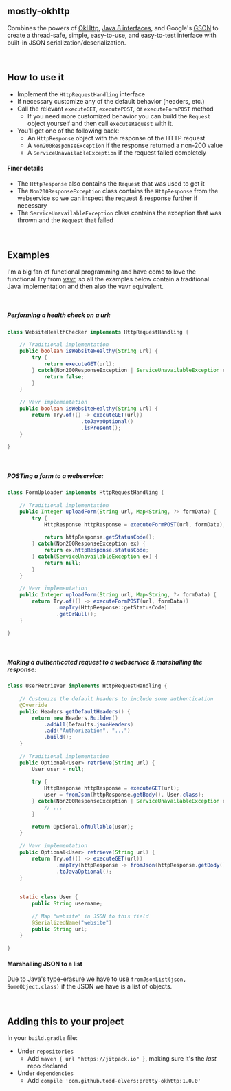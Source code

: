 mostly-okhttp
---------------------------------

Combines the powers of [OkHttp](http://square.github.io/okhttp/), 
[Java 8 interfaces](https://docs.oracle.com/javase/tutorial/java/IandI/defaultmethods.html),
and Google's [GSON](https://github.com/google/gson) to create a thread-safe, simple, 
easy-to-use, and easy-to-test interface with built-in JSON 
serialization/deserialization.


<br/>


## How to use it

* Implement the `HttpRequestHandling` interface 
* If necessary customize any of the default behavior (headers, etc.) 
* Call the relevant `executeGET`, `executePOST`, or `executeFormPOST` method
    * If you need more customized behavior you can build the `Request` object yourself
    and then call `executeRequest` with it.
* You'll get one of the following back:
    * An `HttpResponse` object with the response of the HTTP request
    * A `Non200ResponseException` if the response returned a non-200 value
    * A `ServiceUnavailableException` if the request failed completely

#### Finer details
* The `HttpResponse` also contains the `Request` that was used to get it
* The `Non200ResponseException` class contains the `HttpResponse` from the webservice so we 
can inspect the request & response further if necessary
* The `ServiceUnavailableException` class contains the exception that was thrown and the
`Request` that failed


<br/>

## Examples

I'm a big fan of functional programming and have come to love the functional 
Try from [vavr](http://www.vavr.io/), so all the examples below contain a
traditional Java implementation and then also the vavr equivalent.  

<br/>

##### Performing a health check on a url:

```java
class WebsiteHealthChecker implements HttpRequestHandling {
    
    // Traditional implementation
    public boolean isWebsiteHealthy(String url) {
        try {
            return executeGET(url);
        } catch(Non200ResponseException | ServiceUnavailableException ex) {
            return false;
        }
    }
    
    // Vavr implementation
    public boolean isWebsiteHealthy(String url) {
        return Try.of(() -> executeGET(url))
                        .toJavaOptional()
                        .isPresent();
    }
    
}
```

<br/>

##### POSTing a form to a webservice:

```java
class FormUploader implements HttpRequestHandling {
    
    // Traditional implementation
    public Integer uploadForm(String url, Map<String, ?> formData) {
        try {
            HttpResponse httpResponse = executeFormPOST(url, formData);
            
            return httpResponse.getStatusCode();
        } catch(Non200ResponseException ex) {
            return ex.httpResponse.statusCode;
        } catch(ServiceUnavailableException ex) {
            return null;
        }
    }
    
    // Vavr implementation
    public Integer uploadForm(String url, Map<String, ?> formData) {
        return Try.of(() -> executeFormPOST(url, formData))
                .mapTry(HttpResponse::getStatusCode)
                .getOrNull();
    }
    
}
```

<br/>

##### Making a authenticated request to a webservice & marshalling the response:

```java
class UserRetriever implements HttpRequestHandling {
    
    // Customize the default headers to include some authentication
    @Override
    public Headers getDefaultHeaders() {
        return new Headers.Builder()
            .addAll(Defaults.jsonHeaders)   
            .add("Authorization", "...")     
            .build();
    }
    
    // Traditional implementation
    public Optional<User> retrieve(String url) {
        User user = null;
        
        try {
            HttpResponse httpResponse = executeGET(url);
            user = fromJson(httpResponse.getBody(), User.class);
        } catch(Non200ResponseException | ServiceUnavailableException ex) {
            // ...
        }
        
        return Optional.ofNullable(user);
    }
    
    // Vavr implementation
    public Optional<User> retrieve(String url) {
        return Try.of(() -> executeGET(url))
                .mapTry(httpResponse -> fromJson(httpResponse.getBody(), User.class))
                .toJavaOptional();
    }
    
    
    static class User {
        public String username;
        
        // Map "website" in JSON to this field
        @SerializedName("website")  
        public String url;
    }
        
}
```


#### Marshalling JSON to a list
Due to Java's type-erasure we have to use `fromJsonList(json, SomeObject.class)` if the 
JSON we have is a list of objects.

<br/>

## Adding this to your project

In your `build.gradle` file:
* Under `repositories`
    * Add `maven { url "https://jitpack.io" }`, making sure it's the _last_ repo declared
* Under `dependencies`
    * Add `compile 'com.github.todd-elvers:pretty-okhttp:1.0.0'`